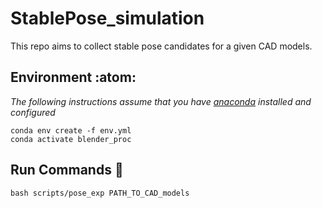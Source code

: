 # StablePose_simulation
This repo aims to collect stable pose candidates for a given CAD models.

## Environment :atom:

*The following instructions assume that you have [anaconda][conda] installed and configured*

```
conda env create -f env.yml
conda activate blender_proc
```

## Run Commands :rocket:	

```
bash scripts/pose_exp PATH_TO_CAD_models
```

[conda]: https://docs.conda.io/projects/conda/en/latest/user-guide/install/index.html
